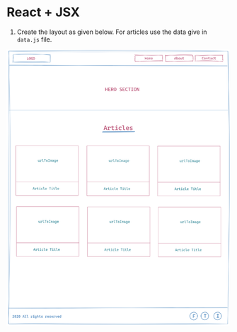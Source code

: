 # React + JSX

1. Create the layout as given below. For articles use the data give in `data.js` file.

![Home Page](./jsx.png)
